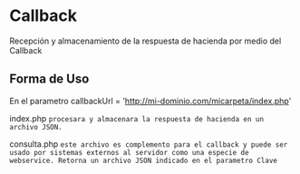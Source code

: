 # Callback
Recepción y almacenamiento de la respuesta de hacienda por medio del Callback


## Forma de Uso
En el parametro callbackUrl = 'http://mi-dominio.com/micarpeta/index.php' 

index.php 
```procesara y almacenara la respuesta de hacienda en un archivo JSON.```

consulta.php ```este archivo es complemento para el callback y puede ser usado por sistemas externos al servidor
como una especie de webservice.
Retorna un archivo JSON indicado en el parametro Clave```
